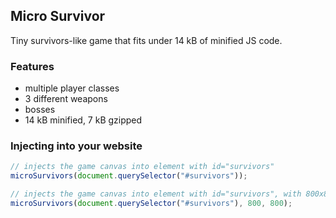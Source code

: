 ## Micro Survivor

Tiny survivors-like game that fits under 14 kB of minified JS code.

### Features

- multiple player classes
- 3 different weapons
- bosses
- 14 kB minified, 7 kB gzipped

### Injecting into your website

```javascript
// injects the game canvas into element with id="survivors"
microSurvivors(document.querySelector("#survivors"));

// injects the game canvas into element with id="survivors", with 800x800 size
microSurvivors(document.querySelector("#survivors"), 800, 800);
```
